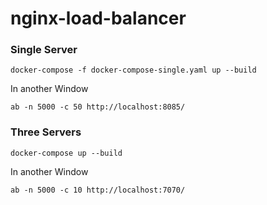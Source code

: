 # nginx-load-balancer


### Single Server

```
docker-compose -f docker-compose-single.yaml up --build
```

In another Window

```
ab -n 5000 -c 50 http://localhost:8085/
```

### Three Servers

```
docker-compose up --build
```

In another Window

```
ab -n 5000 -c 10 http://localhost:7070/
```